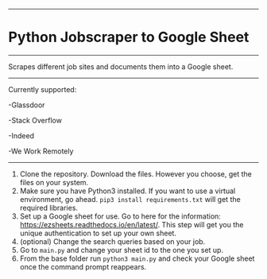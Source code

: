 ___
# Python Jobscraper to Google Sheet
___
Scrapes different job sites and documents them into a Google sheet.
___
Currently supported:

-Glassdoor

-Stack Overflow

-Indeed

-We Work Remotely

___

1.  Clone the repository.  Download the files.  However you choose, get the files on your system.
2.  Make sure you have Python3 installed.  If you want to use a virtual environment, go ahead.  ```pip3 install requirements.txt``` will get the required libraries.
3.  Set up a Google sheet for use.  Go to here for the information: https://ezsheets.readthedocs.io/en/latest/.  This step will get you the unique authentication to set up your own sheet.
4. (optional)  Change the search queries based on your job.  
5.  Go to ```main.py``` and change your sheet id to the one you set up.  
6.  From the base folder run ```python3 main.py``` and check your Google sheet once the command prompt reappears.
